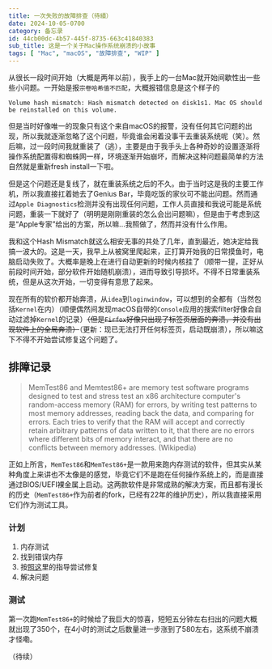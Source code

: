 ```yaml
---
title: 一次失败的故障排查（待續）
date: 2024-10-05-0700
category: 备忘录
id: 44cb00dc-4b57-445f-8735-663c41840383
sub_title: 这是一个关于Mac操作系统崩溃的小故事
tags: [ "Mac", "macOS", "故障排查", "WIP" ]
---
```


从很长一段时间开始（大概是两年以前），我手上的一台Mac就开始间歇性出一些些小问题。一开始是报`宗卷哈希值不匹配`，大概报错信息是这个样子的
```text
Volume hash mismatch: Hash mismatch detected on disk1s1. Mac OS should be reinstalled on this volume.
```
但是当时好像唯一的现象只有这个来自macOS的报警，没有任何其它问题的出现，所以我就逐渐忽略了这个问题，毕竟谁会闲着没事干去重装系统呢（笑）。然后嘛，过一段时间我就重装了（逃），主要是由于我手头上各种奇妙的设置逐渐将操作系统配置得和蜘蛛网一样，环境逐渐开始崩坏，而解决这种问题最简单的方法自然就是重新fresh install一下啦。

但是这个问题还是复线了，就在重装系统之后的不久。由于当时这是我的主要工作机，所以我直接扛着她去了Genius Bar，毕竟吃饭的家伙可不能出问题。然而通过`Apple Diagnostics`检测并没有出现任何问题，工作人员直接和我说可能是系统问题，重装一下就好了（明明是刚刚重装的怎么会出问题嘛），但是由于考虑到这是“Apple专家”给出的方案，所以嘛...我照做了，然而并没有什么作用。

我和这个Hash Mismatch就这么相安无事的共处了几年，直到最近，她决定给我搞一波大的。这是一天，我早上从被窝里爬起来，正打算开始我的日常摸鱼时，电脑启动失败了。大概率是晚上在进行自动更新的时候内核挂了（顺带一提，正好从前段时间开始，部分软件开始随机崩溃），进而导致引导损坏。不得不日常重装系统，但是从这次开始，一切变得有意思了起来。

现在所有的软价都开始奔溃，从`idea`到`loginwindow`，可以想到的全都有（当然包括`Kernel`在内）（顺便偶然间发现macOS自带的`Console`应用的搜索filter好像会自动过滤掉`Kernel`的记录）~~（但是`Firfox`好像只出现了标签页层面的奔溃，并没有出现软件上的全局奔溃）~~（更新：现已无法打开任何标签页，启动既崩溃），所以嘛这下不得不开始尝试修复这个问题了。

## 排障记录

> MemTest86 and Memtest86+ are memory test software programs designed to test and stress test an x86 architecture computer's random-access memory (RAM) for errors, by writing test patterns to most memory addresses, reading back the data, and comparing for errors. Each tries to verify that the RAM will accept and correctly retain arbitrary patterns of data written to it, that there are no errors where different bits of memory interact, and that there are no conflicts between memory addresses. (Wikipedia)

正如上所言，`MemTest86`和`MemTest86+`是一款用来跑内存测试的软件，但其实从某种角度上来讲也不太像是的感觉，毕竟它们不是跑在任何操作系统上的，而是直接通过BIOS/UEFI裸金属上启动。这两款软件是非常成熟的解决方案，而且都有漫长的历史（`MemTest86+`作为前者的fork，已经有22年的维护历史），所以我直接采用它们作为测试工具。

### 计划

1. 内存测试 
2. 找到错误内存
3. 按[照这](https://github.com/0nelight/macOS-Disable-RAM-Areas)里的指导尝试修复
4. 解决问题


### 测试

第一次跑`MemTest86+`的时候给了我巨大的惊喜，短短五分钟左右扫出的问题大概就出现了350个，在4小时的测试之后数量进一步涨到了580左右，这系统不崩溃才怪嘞。

（待续）
